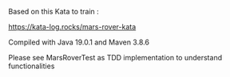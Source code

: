 Based on this Kata to train :

https://kata-log.rocks/mars-rover-kata

Compiled with Java 19.0.1 and Maven 3.8.6 

Please see MarsRoverTest as TDD implementation to understand functionalities